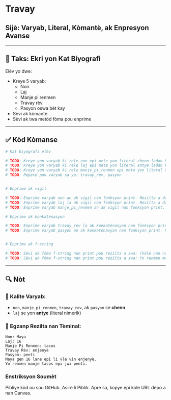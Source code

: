 # Travay
## Sijè: Varyab, Literal, Kòmantè, ak Enpresyon Avanse

---

## 🎯 Taks: Ekri yon Kat Biyografi

Elèv yo dwe:
- Kreye 5 varyab:
  - Non
  - Laj
  - Manje pi renmen
  - Travay rèv
  - Pasyon oswa bèt kay
- Sèvi ak kòmantè
- Sèvi ak twa metòd fòma pou enprime

---

## ✅ Kòd Kòmanse

```python
# Kat biyografi elèv

# TODO: Kreye yon varyab ki rele non epi mete yon literal chenn ladan ki reprezante non yon moun
# TODO: Kreye yon varyab ki rele laj epi mete yon literal antye ladan ki reprezante laj yon moun an ane
# TODO: Kreye yon varyab ki rele manje_pi_renmen epi mete yon literal chenn ladan ki reprezante manje pi renmen yon moun
# TODO: Repete pou varyab sa yo: travay_rev, pasyon


# Enprime ak vigil

# TODO: Enprime varyab non an ak vigil nan fonksyon print. Rezilta a dwe: Non: (valè ki nan non)
# TODO: Enprime varyab laj la ak vigil nan fonksyon print. Rezilta a dwe: Laj: (valè ki nan laj)
# TODO: Enprime varyab manje_pi_renmen an ak vigil nan fonksyon print. Rezilta a dwe: Manje Pi Renmen: (valè ki nan manje_pi_renmen)

# Enprime ak konkatènasyon

# TODO: Enprime varyab travay_rev la ak konkatènasyon nan fonksyon print. Rezilta a dwe: Travay Rèv: (valè ki nan travay_rev)
# TODO: Enprime varyab pasyon an ak konkatènasyon nan fonksyon print. Rezilta a dwe: Pasyon: (valè ki nan pasyon)


# Enprime ak f-string

# TODO: Sèvi ak fòma f-string nan print pou rezilta a swa: (Valè nan non) gen (Valè nan laj) lane epi li vle vin (Valè nan travay_rev).
# TODO: Sèvi ak fòma f-string nan print pou rezilta a swa: Yo renmen manje (Valè nan manje_pi_renmen) epi jwi (Valè nan pasyon).

```

---

## 🔍 Nòt

### 🧠 Kalite Varyab:
- `non`, `manje_pi_renmen`, `travay_rev`, ak `pasyon` se **chenn**
- `laj` se yon **antye** (literal nimerik)

### 🧾 Egzanp Rezilta nan Tèminal:
```
Non: Maya
Laj: 16
Manje Pi Renmen: tacos
Travay Rèv: enjenyè
Pasyon: penti
Maya gen 16 lane epi li vle vin enjenyè.
Yo renmen manje tacos epi jwi penti.
```

### Enstriksyon Soumèt

Pibliye kòd ou sou GitHub. Asire li Piblik. Apre sa, kopye epi kole URL depo a nan Canvas.
